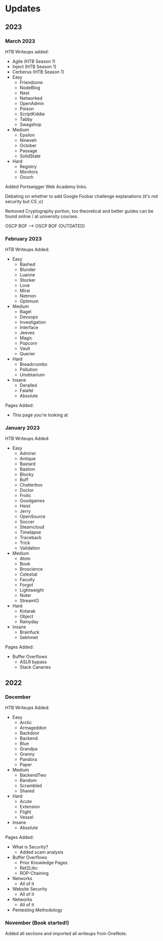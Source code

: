 # Updates

## 2023

### March 2023

HTB Writeups added:

* Agile (HTB Season 1)
* Inject (HTB Season 1)
* Cerberus (HTB Season 1)
* Easy
  * Friendzone
  * NodeBlog
  * Nest
  * Networked
  * OpenAdmin
  * Poison
  * ScriptKiddie
  * Tabby
  * Swagshop
* Medium
  * Epsilon
  * Nineveh
  * October
  * Passage
  * SolidState
* Hard
  * Registry
  * Monitors
  * Oouch&#x20;

Added Portswigger Web Academy links.

Debating on whether to add Google Foobar challenge explanations (it's not security but CS ;c)

Removed Cryptography portion, too theoretical and better guides can be found online / at university courses.&#x20;

OSCP BOF --> OSCP BOF (OUTDATED)

### February 2023

HTB Writeups Added:

* Easy
  * Bashed
  * Blunder
  * Luanne
  * Stocker
  * Love
  * Mirai
  * Netmon
  * Optimum
* Medium
  * Bagel
  * Devoops
  * Investigation
  * Interface
  * Jeeves
  * Magic
  * Popcorn
  * Vault
  * Querier
* Hard
  * Breadcrumbs
  * Pollution
  * Unobtanium
* Insane
  * Derailed
  * Falafel
  * Absolute

Pages Added:

* This page you're looking at

### January 2023

HTB Writeups Added:

* Easy
  * Admirer
  * Antique
  * Bastard
  * Bastion
  * Blocky
  * Buff
  * Chatterbox
  * Doctor
  * Frolic
  * Goodgames
  * Heist
  * Jerry
  * OpenSource
  * Soccer
  * Steamcloud
  * Timelapse
  * Traceback
  * Trick
  * Validation
* Medium
  * Atom
  * Book
  * Broscience
  * Celestial
  * Faculty
  * Forgot
  * Lightweight
  * Noter
  * StreamIO
* Hard
  * Kotarak
  * Object
  * Rainyday
* Insane
  * Brainfuck
  * Sekhmet

Pages Added:

* Buffer Overflows
  * ASLR bypass
  * Stack Canaries

## 2022

### December

HTB Writeups Added:

* Easy
  * Arctic
  * Armageddon
  * Backdoor
  * Backend
  * Blue
  * Grandpa
  * Granny
  * Pandora
  * Paper
* Medium
  * BackendTwo
  * Random
  * Scrambled
  * Shared
* Hard
  * Acute
  * Extension
  * Flight
  * Vessel
* Insane
  * Absolute

Pages Added:

* What is Security?
  * Added scam analysis&#x20;
* Buffer Overflows
  * Prior Knowledge Pages
  * Ret2Libc
  * ROP-Chaining
* Networks
  * All of it
* Website Security
  * All of it
* Networks
  * All of it
* Pentesting Methodology

### November (Book started!)

Added all sections and imported all writeups from OneNote.&#x20;
